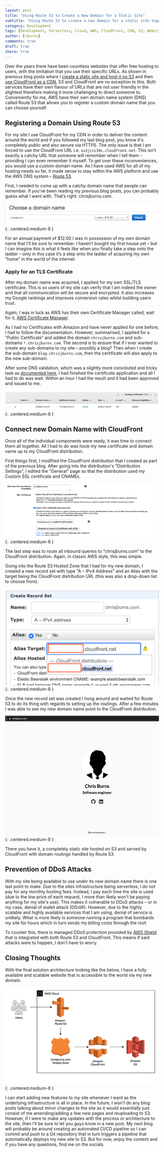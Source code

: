 ```yaml
---
layout: post
title: "Using Route 53 to Create a New Domain for a Static Site"
subtitle: "Using Route 53 to create a new domain for a static site together with DDoS protection"
category: Development
tags: [Development, Serverless, Cloud, AWS, CloudFront, CDN, S3, Website, Route 53]
author: [cburns]
comments: true
draft: true
share: true
---
```


Over the years there have been countless websites that offer free hosting to users, with the limitation that you use their specific URLs. As shown in previous blog posts where I [create a static site and host it on S3](https://capgemini.github.io/development/Using-S3-and-Hugo-to-Create-Hosting-Static-Website/) and then [use CloudFront as a CDN](https://capgemini.github.io/development/Using-AWS-CloudFront-as-a-CDN-for-an-S3-Static-Site/), S3 and CloudFront are no exception to this. Both services have their own flavour of URLs that are not user friendly in the slightest therefore making it more challenging to direct someone to. Conveniently for me, AWS have their own domain name system (DNS) called Route 53 that allows you to register a custom domain name that you can choose yourself.

## Registering a Domain Using Route 53
For my site I use CloudFront for my CDN in order to deliver the content around the world and if you followed my last blog post, you know it's completely public and also secure via HTTPS. The only issue is that I am forced to use the CloudFront URL i.e. `su3jcsi39s.cloudfront.net`. This isn’t exactly a catchy URL that someone will remember when I tell them – providing I can even remember it myself. To get over these inconveniences, you would use a custom domain name. As I have used AWS for all of my hosting needs so far, it made sense to stay within the AWS platform and use the AWS DNS system – [Route 53](https://aws.amazon.com/route53/).

First, I needed to come up with a catchy domain name that people can remember. If you’ve been reading my previous blog posts, you can probably guess what I went with. That’s right: chrisjburns.com.

![Route 53 registering of a new domain](/images/2020-05-29-Using-Route-53-to-Create-a-New-Domain-for-Static-Site/register-new-domain.jpg){: .centered.medium-8 }

For an annual payment of $12.00 I was in possession of my own domain name that I’ll be sure to remember. I haven’t bought my first house yet – but I can imagine this is what it feels like when you finally take a step onto the ladder – only in this case it’s a step onto the ladder of acquiring my own “home” in the world of the internet.

### Apply for an TLS Certificate
After my domain name was acquired, I applied for my own SSL/TLS certificate. This is so users of my site can verify that I am indeed the owner and that all communication will be secure and encrypted. It also increases my Google rankings and improves conversion rates whilst building users trust.

Again, I was in luck as AWS has their own Certificate Manager called, wait for it, [AWS Certificate Manager](https://aws.amazon.com/certificate-manager/).

As I had no Certificates with Amazon and have never applied for one before, I had to follow the documentation. However, summarised, I applied for a “Public Certificate” and added the domain `chrisjburns.com` and sub-domains `*.chrisjburns.com`. The second is to ensure that if I ever wanted to create any sub-domains to my site – possibly a blog? Then when I create the sub-domain `blog.chrisjburns.com`, then the certificate will also apply to the new sub-domain.

After some DNS validation, which was a slightly more convoluted and tricky task as [documented here](https://docs.aws.amazon.com/acm/latest/userguide/gs-acm-validate-dns.html), I had finished the certificate application and all I had to do was wait. Within an hour I had the result and it had been approved and issued to me.

![SSL certificate details](/images/2020-05-29-Using-Route-53-to-Create-a-New-Domain-for-Static-Site/ssl-certificate.jpg){: .centered.medium-8 }

## Connect new Domain Name with CloudFront
Once all of the individual components were ready, it was time to connect them all together. All I had to do was hook my new certificate and domain name up to my CloudFront distribution.

First things first, I modified the CloudFront distribution that I created as part of the previous blog. After going into the distribution's “Distribution Settings”, I edited the “General” page so that the distribution used my Custom SSL certificate and CNAMEs.

![Editing CloudFront distribution](/images/2020-05-29-Using-Route-53-to-Create-a-New-Domain-for-Static-Site/cloudfront-editing.jpg){: .centered.medium-8 }

The last step was to route all inbound queries to “chrisjburns.com” to the CloudFront distribution. Again, in classic AWS style, this was simple.

Going into the Route 53 Hosted Zone that I had for my new domain, I created a new record set with type "A – IPv4 Address" and an Alias with the target being the CloudFront distribution URL (this was also a drop-down list to choose from).

![Creating new record set for CloudFront](/images/2020-05-29-Using-Route-53-to-Create-a-New-Domain-for-Static-Site/record-set.jpg){: .centered.medium-8 }

Once the new record set was created I hung around and waited for Route 53 to do its thing with regards to setting up the routings. After a few minutes I was able to see my new domain name point to the CloudFront distribution.

![Site under new registered domain](/images/2020-05-29-Using-Route-53-to-Create-a-New-Domain-for-Static-Site/site-under-new-domain.jpg){: .centered.medium-8 }

There you have it, a completely static site hosted on S3 and served by CloudFront with domain routings handled by Route 53.

## Prevention of DDoS Attacks
With my site being available to use under its new domain name there is one last point to make. Due to the sites infrastructure being serverless, I do not pay for any monthly hosting fees. Instead, I pay each time the site is used (due to the low price of each request, I more than likely won't be paying anything for my site's use). This makes it vulnerable to DDoS attacks – or in my case, denial of wallet attack (DDoW). However, due to the highly scalable and highly available services that I am using, denial of service is unlikely. What is more likely is someone running a program that bombards my site for hours which in turn sends my billing costs through the roof.

To counter this, there is managed DDoS protection provided by [AWS Shield](https://aws.amazon.com/shield/) that is integrated with both Route 53 and CloudFront. This means if said attacks were to happen, I don't have to worry.

## Closing Thoughts
With the final solution architecture looking like the below, I have a fully available and scalable website that is accessible to the world via my new domain.

![Solution overview of website](/images/2020-05-29-Using-Route-53-to-Create-a-New-Domain-for-Static-Site/solution-overview.jpg){: .centered.medium-8 }

I can start adding new features to my site whenever I want as the underlying infrastructure is all in place. In the future, I won’t do any blog posts talking about minor changes to the site as it would essentially just consist of me amending/adding a few new pages and reuploading to S3. However, if I were to make any updates with the process or architecture to the site, then I’ll be sure to let you guys know in a new post. My next blog will probably be around creating an automated CI/CD pipeline so I can commit and push to a Git repository that in turn triggers a pipeline that automatically deploys my new site to S3. But for now, enjoy the content and if you have any questions, find me on the socials.